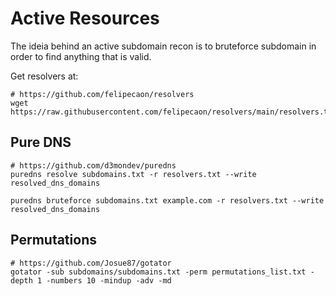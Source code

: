 # Active Resources

The ideia behind an active subdomain recon is to bruteforce subdomain in order to find anything that is valid.

Get resolvers at:
```
# https://github.com/felipecaon/resolvers
wget https://raw.githubusercontent.com/felipecaon/resolvers/main/resolvers.txt
```

## Pure DNS

```
# https://github.com/d3mondev/puredns
puredns resolve subdomains.txt -r resolvers.txt --write resolved_dns_domains

puredns bruteforce subdomains.txt example.com -r resolvers.txt --write resolved_dns_domains
```

## Permutations

```
# https://github.com/Josue87/gotator
gotator -sub subdomains/subdomains.txt -perm permutations_list.txt -depth 1 -numbers 10 -mindup -adv -md
```

